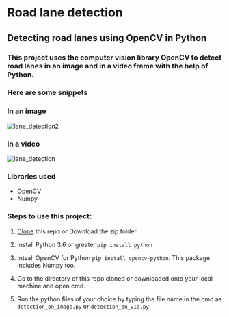 # Road lane detection
## Detecting road lanes using OpenCV in Python

### This project uses the computer vision library OpenCV to detect road lanes in an image and in a video frame with the help of Python.
### Here are some snippets

### In an image
![lane_detection2](https://user-images.githubusercontent.com/61016383/93894292-30e57380-fd0c-11ea-8b43-9750a12f60b1.png)

### In a video
![lane_detection](https://user-images.githubusercontent.com/61016383/93894440-5a9e9a80-fd0c-11ea-8450-02753297a7df.gif)

### Libraries used
  - OpenCV
  - Numpy

### Steps to use this project:
 1. [Clone](https://docs.github.com/en/github/creating-cloning-and-archiving-repositories/cloning-a-repository) this repo or Download the zip folder.
 
 2. Install Python 3.6 or greater `pip install python`
 
 3. Intsall OpenCV for Python `pip install opencv-python`. This package includes Numpy too.
 
 4. Go to the directory of this repo cloned or downloaded onto your local machine and open cmd.
 
 5. Run the python files of your choice by typing the file name in the cmd as `detection_on_image.py` or `detection_on_vid.py`
 
